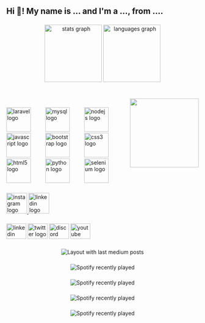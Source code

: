 <h2 align="left">Hi 👋! My name is ... and I'm a ..., from ....</h2>

###

<div align="center">
  <img src="https://github-readme-stats.vercel.app/api?username=AreYouDev&hide_title=false&hide_rank=false&show_icons=true&include_all_commits=true&count_private=true&disable_animations=false&theme=dracula&locale=en&hide_border=false" height="150" alt="stats graph"  />
  <img src="https://github-readme-stats.vercel.app/api/top-langs?username=AreYouDev&locale=en&hide_title=false&layout=compact&card_width=320&langs_count=5&theme=dracula&hide_border=false" height="150" alt="languages graph"  />
</div>

###

<br clear="both">

<img align="right" height="180" src="https://i.hizliresim.com/2hzts81.gif"  />

###

<div align="left">
  <img src="https://cdn.simpleicons.org/laravel/FF2D20" height="64" alt="laravel logo"  />
  <img width="30" />
  <img src="https://cdn.simpleicons.org/mysql/4479A1" height="64" alt="mysql logo"  />
  <img width="30" />
  <img src="https://cdn.simpleicons.org/nodedotjs/339933" height="64" alt="nodejs logo"  />
  <img width="30" />
  <img src="https://cdn.simpleicons.org/javascript/F7DF1E" height="64" alt="javascript logo"  />
  <img width="30" />
  <img src="https://cdn.simpleicons.org/bootstrap/7952B3" height="64" alt="bootstrap logo"  />
  <img width="30" />
  <img src="https://cdn.simpleicons.org/css3/1572B6" height="64" alt="css3 logo"  />
  <img width="30" />
  <img src="https://cdn.simpleicons.org/html5/E34F26" height="64" alt="html5 logo"  />
  <img width="30" />
  <img src="https://cdn.simpleicons.org/python/3776AB" height="64" alt="python logo"  />
  <img width="30" />
  <img src="https://cdn.simpleicons.org/selenium/43B02A" height="64" alt="selenium logo"  />
</div>

###

<div align="left">
  <a href="https://instagram.com/alpsolist" target="_blank">
    <img src="https://img.shields.io/static/v1?message=Instagram&logo=instagram&label=&color=E4405F&logoColor=white&labelColor=&style=for-the-badge" height="54" alt="instagram logo"  />
  </a>
  <a href="https://linkedin.com/in/alp-eren-guney" target="_blank">
    <img src="https://img.shields.io/static/v1?message=LinkedIn&logo=linkedin&label=&color=0077B5&logoColor=white&labelColor=&style=for-the-badge" height="54" alt="linkedin logo"  />
  </a>
</div>

###

<div align="left">
  <img src="https://raw.githubusercontent.com/maurodesouza/profile-readme-generator/master/src/assets/icons/social/linkedin/default.svg" width="52" height="40" alt="linkedin logo"  />
  <img src="https://raw.githubusercontent.com/maurodesouza/profile-readme-generator/master/src/assets/icons/social/twitter/default.svg" width="52" height="40" alt="twitter logo"  />
  <img src="https://raw.githubusercontent.com/maurodesouza/profile-readme-generator/master/src/assets/icons/social/discord/default.svg" width="52" height="40" alt="discord logo"  />
  <img src="https://raw.githubusercontent.com/maurodesouza/profile-readme-generator/master/src/assets/icons/social/youtube/default.svg" width="52" height="40" alt="youtube logo"  />
</div>

###

<div align="center">
  <img src="https://github-read-medium-git-main.pahlevikun.vercel.app/latest?limit=4" alt="Layout with last medium posts"  />
</div>

###

<div align="center">
  <img src="https://spotify-recently-played-readme.vercel.app/api?count=5" alt="Spotify recently played"  />
</div>

###

<div align="center">
  <img src="https://spotify-recently-played-readme.vercel.app/api?count=5" alt="Spotify recently played"  />
</div>

###

<div align="center">
  <img src="https://spotify-recently-played-readme.vercel.app/api?count=5" alt="Spotify recently played"  />
</div>

###

<div align="center">
  <img src="https://spotify-recently-played-readme.vercel.app/api?count=5" alt="Spotify recently played"  />
</div>

###
